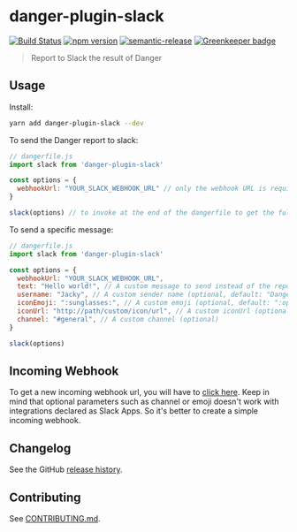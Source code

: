 # danger-plugin-slack

[![Build Status](https://travis-ci.org/julon/danger-plugin-slack.svg?branch=master)](https://travis-ci.org/julon/danger-plugin-slack)
[![npm version](https://badge.fury.io/js/danger-plugin-slack.svg)](https://badge.fury.io/js/danger-plugin-slack)
[![semantic-release](https://img.shields.io/badge/%20%20%F0%9F%93%A6%F0%9F%9A%80-semantic--release-e10079.svg)](https://github.com/semantic-release/semantic-release)
[![Greenkeeper badge](https://badges.greenkeeper.io/julon/danger-plugin-slack.svg)](https://greenkeeper.io/)

> Report to Slack the result of Danger

## Usage

Install:

```sh
yarn add danger-plugin-slack --dev
```

To send the Danger report to slack:

```js
// dangerfile.js
import slack from 'danger-plugin-slack'

const options = {
  webhookUrl: "YOUR_SLACK_WEBHOOK_URL" // only the webhook URL is required
}

slack(options) // to invoke at the end of the dangerfile to get the full report
```

To send a specific message:

```js
// dangerfile.js
import slack from 'danger-plugin-slack'

const options = {
  webhookUrl: "YOUR_SLACK_WEBHOOK_URL",
  text: "Hello world!", // A custom message to send instead of the report (optional, default: null)
  username: "Jacky", // A custom sender name (optional, default: "DangerJS")
  iconEmoji: ":sunglasses:", // A custom emoji (optional, default: ":open_mouth:")
  iconUrl: "http://path/custom/icon/url", // A custom iconUrl (optional, default: null)
  channel: "#general", // A custom channel (optional)
}

slack(options)
```


## Incoming Webhook
To get a new incoming webhook url, you will have to [click here](https://my.slack.com/services/new/incoming-webhook/).
Keep in mind that optional parameters such as channel or emoji doesn't work with integrations declared as Slack Apps. So it's better to create a simple incoming webhook.

## Changelog

See the GitHub [release history](https://github.com/julon/danger-plugin-slack/releases).

## Contributing

See [CONTRIBUTING.md](contributing.md).
